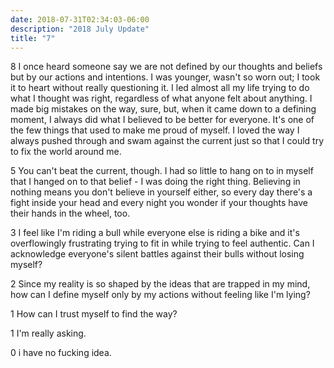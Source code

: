 ```yaml
---
date: 2018-07-31T02:34:03-06:00
description: "2018 July Update"
title: "7"
---
```


8 I once heard someone say we are not defined by our thoughts and beliefs but by
our actions and intentions. I was younger, wasn't so worn out; I took it to
heart without really questioning it. I led almost all my life trying to do what
I thought was right, regardless of what anyone felt about anything. I made big
mistakes on the way, sure, but, when it came down to a defining moment, I always
did what I believed to be better for everyone. It's one of the few things that
used to make me proud of myself. I loved the way I always pushed through and
swam against the current just so that I could try to fix the world around me.

[//]: # (8 I was younger, wasn't so worn out)

5 You can't beat the current, though. I had so little to hang on to in myself
that I hanged on to that belief - I was doing the right thing. Believing in
nothing means you don't believe in yourself either, so every day there's a fight
inside your head and every night you wonder if your thoughts have their hands in
the wheel, too.

[//]: # (5 You can't beat the current)

3 I feel like I'm riding a bull while everyone else is riding a bike and it's
overflowingly frustrating trying to fit in while trying to feel authentic. Can I
acknowledge everyone's silent battles against their bulls without losing myself?

[//]: # (3 overflowingly frustrating fit)

2 Since my reality is so shaped by the ideas that are trapped in my mind, how
can I define myself only by my actions without feeling like I'm lying?

[//]: # (2 define myself)

1 How can I trust myself to find the way?

[//]: # (1 trust)

1 I'm really asking.

[//]: # (1 asking)

0 i have no fucking idea.

[//]: # (0)

[//]: # (the best thing about not fitting in is that you get to see a lot of)
[//]: # (different perspectives. now, every day, i break free of the fight)
[//]: # (inside my head to choose my own path.)
